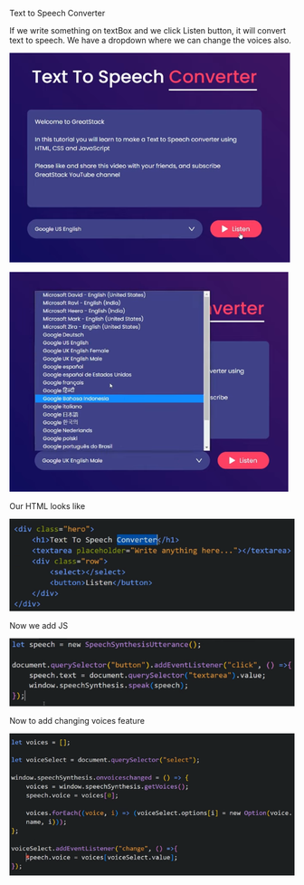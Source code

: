 Text to Speech Converter

If we write something on textBox and we click Listen button, it will convert text to speech. We have a dropdown where we can change the voices also.

![demo](image.png)

![alt text](image-1.png)

Our HTML looks like

![alt text](image-2.png)

Now we add JS

![alt text](image-3.png)

Now to add changing voices feature

![alt text](image-4.png)
